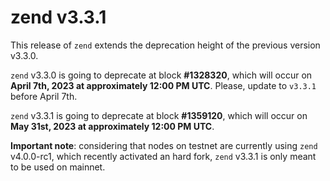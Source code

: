 zend v3.3.1
=========

This release of `zend` extends the deprecation height of the previous version v3.3.0.

`zend` v3.3.0 is going to deprecate at block **#1328320**, which will occur on **April 7th, 2023 at approximately 12:00 PM UTC**. Please, update to `v3.3.1` before April 7th.

`zend` v3.3.1 is going to deprecate at block **#1359120**, which will occur on **May 31st, 2023 at approximately 12:00 PM UTC**.

**Important note**: considering that nodes on testnet are currently using `zend` v4.0.0-rc1, which recently activated an hard fork, `zend` v3.3.1 is only meant to be used on mainnet.
